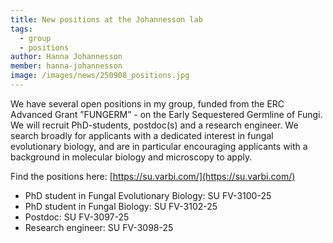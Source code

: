 ```yaml
---
title: New positions at the Johannesson lab
tags:
  - group
  - positions
author: Hanna Johannesson
member: hanna-johannesson
image: /images/news/250908_positions.jpg
---
```


We have several open positions in my group, funded from the ERC Advanced Grant ”FUNGERM” - on the Early Sequestered Germline of Fungi. We will recruit PhD-students, postdoc(s) and a research engineer. We search broadly for applicants with a dedicated interest in fungal evolutionary biology, and are in particular encouraging applicants with a background in molecular biology and microscopy to apply.

Find the positions here: [https://su.varbi.com/](https://su.varbi.com/)

* PhD student in Fungal Evolutionary Biology: SU FV-3100-25
* PhD student in Fungal Biology: SU FV-3102-25
* Postdoc: SU FV-3097-25
* Research engineer: SU FV-3098-25